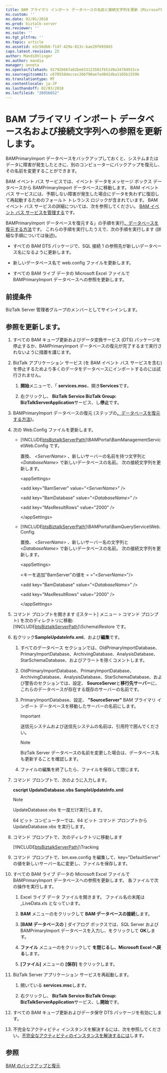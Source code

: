 ```yaml
---
title: BAM プライマリ インポート データベースの名前と接続文字列を更新 |Microsoft ドキュメント
ms.custom: ''
ms.date: 02/01/2018
ms.prod: biztalk-server
ms.reviewer: ''
ms.suite: ''
ms.tgt_pltfrm: ''
ms.topic: article
ms.assetid: e3c58db0-f14f-429a-813c-bae29f6950d3
caps.latest.revision: 25
author: MandiOhlinger
ms.author: mandia
manager: anneta
ms.openlocfilehash: 91792b66fa82be633123501f651d9a34784915ce
ms.sourcegitcommit: c670558deccec266f90ae7ed042dba1105b15596
ms.translationtype: MT
ms.contentlocale: ja-JP
ms.lasthandoff: 02/03/2018
ms.locfileid: "28956652"
---
```

# <a name="update-references-to-the-bam-primary-import-database-name-and-connection-string"></a>BAM プライマリ インポート データベース名および接続文字列への参照を更新します。
BAMPrimaryImport データベースをバックアップしておくと、システムまたはデータに障害が発生したときに、別のコンピューターにバックアップを復元し、その名前を変更することができます。  
  
 BAM イベント バス サービスでは、イベント データをメッセージ ボックス データベースから BAMPrimaryImport データベースに移動します。 BAM イベント バス サービスには、予期しない障害が発生した場合にデータを失わずに復旧して再起動するためのフォールト トレランス ロジックが含まれています。 BAM イベント バス サービスの詳細については、次を参照してください。 [BAM イベント バス サービスを管理する](../core/managing-the-bam-event-bus-service.md)です。  
  
 BAMPrimaryImport データベースを復元する」の手順を実行[、データベースを復元する方法](../core/how-to-restore-your-databases.md)です。 これらの手順を実行したうえで、次の手順を実行します (詳細な手順については後述)。  
  
-   すべての BAM DTS パッケージで、SQL 接続 1 の参照先が新しいデータベース名になるように更新します。  
  
-   新しいデータベース名で web.config ファイルを更新します。  
  
-   すべての BAM ライブ データの Microsoft Excel ファイルで BAMPrimaryImport データベースへの参照を更新します。  
  
## <a name="prerequisites"></a>前提条件  
BizTalk Server 管理者グループのメンバーとしてサインインします。  
  
## <a name="update-the-references"></a>参照を更新します。  
  
1.  すべての BAM キューブ更新およびデータ変換サービス (DTS) パッケージを停止するか、BAMPrimaryImport データベースの復元が完了するまで実行されないように措置を講じます。  
  
2.  BizTalk アプリケーション サービス (を BAM イベント バス サービスを含む) を停止するためより多くのデータをデータベースにインポートするのには試行されません。  
  
    1.  **開始**メニューで、「 **services.msc**、開き**Services**です。  
  
    2.  右クリックし、 **BizTalk Service BizTalk Group: BizTalkServerApplication**サービス、し**停止**です。  
  
3.  BAMPrimaryImport データベースの復元 (ステップの[、データベースを復元する方法](../core/how-to-restore-your-databases.md))。  
  
4.  次の Web.Config ファイルを更新します。  
  
    -   [!INCLUDE[btsBiztalkServerPath](../includes/btsbiztalkserverpath-md.md)]\BAMPortal\BamManagementService\Web.Config です。  
  
         置換、  *\<ServerName\>*  、新しいサーバーの名前を持つ文字列と *\<DatabaseName\>* で新しいデータベースの名前。 次の接続文字列を更新します。  
  
         \<appSettings\>  
  
         <add key="BamServer" value="*\<ServerName\>*" /\>  
  
         <add key="BamDatabase" value="*\<DatabaseName\>*" /\>  
  
         \<add key="MaxResultRows" value="2000" /\>  
  
         \</appSettings\>  
  
    -   [!INCLUDE[btsBiztalkServerPath](../includes/btsbiztalkserverpath-md.md)]\BAMPortal\BamQueryService\Web.Config.  
  
         置換、  *\<ServerName\>*  、新しいサーバー名の文字列と *\<DatabaseName\>* で新しいデータベースの名前。 次の接続文字列を更新します。  
  
         \<appSettings\>  
  
         \<キーを追加"BamServer"の値を = ="*\<ServerName\>*"/\>  
  
         \<add key="BamDatabase" value="*\<DatabaseName\>*" /\>  
  
         \<add key="MaxResultRows" value="2000" /\>  
  
         \</appSettings\>  
  
5.  コマンド プロンプトを開きます ([スタート] メニュー > コマンド プロンプト) を次のディレクトリに移動: [!INCLUDE[btsBiztalkServerPath](../includes/btsbiztalkserverpath-md.md)]\Schema\Restore です。  
  
6.  右クリック**SampleUpdateInfo.xml**、および**編集**です。  
  
    1.  すべてのデータベース セクションでは、OldPrimaryImportDatabase、PrimaryImportDatabase、ArchivingDatabase、AnalysisDatabase、StarSchemaDatabase、およびアラートを除くコメントします。 
    2.  OldPrimaryImportDatabase、PrimaryImportDatabase、ArchivingDatabase、AnalysisDatabase、StarSchemaDatabase、および警告のセクションでは、設定、 **SourceServer**と**移行先サーバー**に、これらのデータベースが存在する既存のサーバーの名前です。  
  
    3.  PrimaryImportDatabase、設定、 **"SourceServer"** BAM プライマリ インポート データベースを移動したサーバーの名前にします。  
  
        > [!IMPORTANT]
        >  送信元システムおよび送信先システムの名前は、引用符で囲んでください。  
  
        > [!NOTE]
        >  BizTalk Server データベースの名前を変更した場合は、データベース名も更新することを確認します。  
  
    4.  ファイルの編集を終了したら、ファイルを保存して閉じます。  
  
7.  コマンド プロンプトで、次のように入力します。  
  
     **cscript UpdateDatabase.vbs SampleUpdateInfo.xml**  
  
    > [!NOTE]
    >  UpdateDatabase.vbs を一度だけ実行します。  
    > 
    >  64 ビット コンピューターでは、64 ビット コマンド プロンプトから UpdateDatabase.vbs を実行します。  
  
8. コマンド プロンプトで、次のディレクトリに移動します  
  
     [!INCLUDE[btsBiztalkServerPath](../includes/btsbiztalkserverpath-md.md)]\Tracking  
  
9. コマンド プロンプトで、bm.exe.config を編集して、key="DefaultServer" の値を新しいサーバー名に変更し、ファイルを保存します。  
  
10. すべての BAM ライブ データの Microsoft Excel ファイルで BAMPrimaryImport データベースへの参照を更新します。 各ファイルで次の操作を実行します。  
  
    1.  Excel ライブ データ ファイルを開きます。 ファイル名の末尾は _LiveData.xls となっています。  
  
    2.  **BAM**  メニューのをクリックして **BAM データベースの接続**します。  
  
    3.  **[BAM データベースの** ] ダイアログ ボックスでは、SQL Server および BAMPrimaryImport データベースを入力し、をクリックして **OK**します。  
  
    4.  **ファイル**  メニューのをクリックして **を閉じるし、Microsoft Excel へ戻る**します。  
  
    5.  **[ファイル]** メニューの **[保存]** をクリックします。  
  
11. BizTalk Server アプリケーション サービスを再起動します。  
  
    1.  開いている **services.msc**します。  
  
    2.  右クリックし、 **BizTalk Service BizTalk Group: BizTalkServerApplication**サービス、し**開始**です。  
  
12. すべての BAM キューブ更新およびデータ保守 DTS パッケージを有効にします。  
  
13. 不完全なアクティビティ インスタンスを解決するには、次を参照してください。[不完全なアクティビティのインスタンスを解決するには](../core/how-to-resolve-incomplete-activity-instances.md)します。  
  
## <a name="see-also"></a>参照  
 [BAM のバックアップと復元](../core/backing-up-and-restoring-bam.md)
